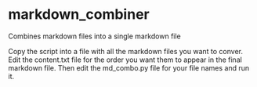 # markdown_combiner
Combines markdown files into a single markdown file

Copy the script into a file with all the markdown files you want to conver.  Edit the content.txt file for the order you want them to appear in the final markdown file.  Then edit the md_combo.py file for your file names and run it.

##
